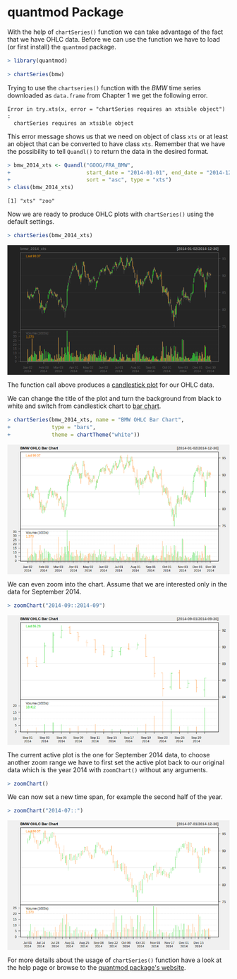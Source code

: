 

# quantmod Package

With the help of `chartSeries()` function we can take advantage of the fact that we have OHLC data.
Before we can use the function we have to load (or first install) the `quantmod` package.


```r
> library(quantmod)
```






```r
> chartSeries(bmw)
```

Trying to use the `chartseries()` function with the *BMW* time series downloaded as `data.frame` from Chapter 1
we get the following error.


```
Error in try.xts(x, error = "chartSeries requires an xtsible object") : 
  chartSeries requires an xtsible object
```

This error message shows us that we need on object of class `xts` or at least an object that can be converted to have class `xts`.
Remember that we have the possibility to tell `Quandl()` to return the data in the desired format.


```r
> bmw_2014_xts <- Quandl("GOOG/FRA_BMW",
+                        start_date = "2014-01-01", end_date = "2014-12-31",
+                        sort = "asc", type = "xts")
> class(bmw_2014_xts)
```

```
[1] "xts" "zoo"
```

Now we are ready to produce OHLC plots with `chartSeries()` using the default settings.

```r
> chartSeries(bmw_2014_xts)
```

<img src="figure/chartdef-1.png" title="plot of chunk chartdef" alt="plot of chunk chartdef" style="display: block; margin: auto;" />

The function call above produces a [candlestick plot](https://en.wikipedia.org/wiki/Candlestick_chart) for our OHLC data.

We can change the title of the plot and turn the background from black to white and switch from candlestick chart to [bar chart](https://en.wikipedia.org/wiki/Open-high-low-close_chart).


```r
> chartSeries(bmw_2014_xts, name = "BMW OHLC Bar Chart",
+             type = "bars",
+             theme = chartTheme("white"))
```

<img src="figure/chart1-1.png" title="plot of chunk chart1" alt="plot of chunk chart1" style="display: block; margin: auto;" />

We can even zoom into the chart. Assume that we are interested only in the data for September 2014.


```r
> zoomChart("2014-09::2014-09")
```

<img src="figure/chartzoom1-1.png" title="plot of chunk chartzoom1" alt="plot of chunk chartzoom1" style="display: block; margin: auto;" />

The current active plot is the one for September 2014 data,
to choose another zoom range we have to first set the active plot back to our original data
which is the year 2014 with `zoomChart()` without any arguments.


```r
> zoomChart()
```

We can now set a new time span, for example the second half of the year.

```r
> zoomChart("2014-07::")
```

<img src="figure/chartzoom2-1.png" title="plot of chunk chartzoom2" alt="plot of chunk chartzoom2" style="display: block; margin: auto;" />

For more details about the usage of `chartSeries()` function have a look at the help page
or browse to the [quantmod package's website](www.quantmod.com).
